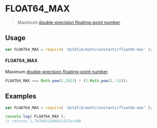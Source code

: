 FLOAT64_MAX
===
> Maximum [double-precision floating-point number][ieee754].

<!-- <usage> -->
## Usage

``` javascript
var FLOAT64_MAX = require( '@stdlib/math/constants/float64-max' );
```

#### FLOAT64_MAX

Maximum [double-precision floating-point number][ieee754].

``` javascript
FLOAT64_MAX === Math.pow(2,1023) * (2-Math.pow(2,-52));
```
<!-- </usage> -->

<!-- <examples> -->
## Examples

``` javascript
var FLOAT64_MAX = require( '@stdlib/math/constants/float64-max' );

console.log( FLOAT64_MAX );
// returns 1.7976931348623157e+308
```
<!-- </examples> -->

<!-- <links> -->
[ieee754]: http://en.wikipedia.org/wiki/IEEE_754-1985
<!-- </links> -->
